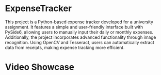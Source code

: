 # ExpenseTracker
This project is a Python-based expense tracker developed for a university assignment. It features a simple and user-friendly interface built with PySide6, allowing users to manually input their daily or monthly expenses. Additionally, the project incorporates advanced functionality through image recognition. Using OpenCV and Tesseract, users can automatically extract data from receipts, making expense tracking more efficient. 

# Video Showcase
